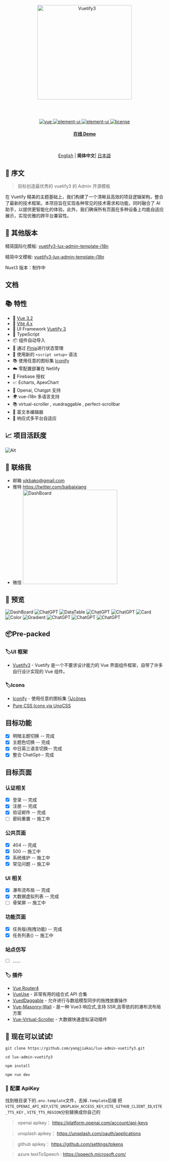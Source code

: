 <br><br>

<p align='center' >
  <img  src='/src/assets/logo_light.svg' alt='Vuetify3' width='300'/>
</p>
<br><br>

<p align="center">
  <a href="https://vuejs.org/">
    <img src="https://img.shields.io/badge/vue-v3.2.47-brightgreen.svg" alt="vue">
  </a>
  <a href="https://vuetifyjs.com/">
    <img src="https://img.shields.io/badge/vuetify-v3.1.13-blue.svg" alt="element-ui">
  </a>
    <a href="https://vitejs.dev/">
    <img src="https://img.shields.io/badge/vite-v4.2.1-blueviolet.svg" alt="element-ui">
  </a>
  
  <a href="https://github.com/yangjiakai/lux-admin-vuetify3/blob/main/LICENSE">
    <img src="https://img.shields.io/github/license/mashape/apistatus.svg" alt="license">
  </a>
</p>

<h4 align='center'>
<a href="https://lux.vuetify3.com/">在线 Demo</a>
</h4>

<br>

<p align='center'>
<a href="https://github.com/yangjiakai/jk-vuetify3-lux-admin/blob/main/README.md">English</a> | <b>简体中文</b>| <a href="https://github.com/yangjiakai/jk-vuetify3-lux-admin/blob/main/README.jp.md">日本語</a>
</p>

## 📖 序文

> 目标创造最优秀的 vuetify3 的 Admin 开源模板

在 Vuetify 精美的主题基础上，我们构建了一个清晰且高效的项目逻辑架构，整合了最新的技术框架。本项目旨在实现各种常见的技术需求和功能，同时融合了 AI 助手，以提供更智能化的体验。此外，我们确保所有页面在多种设备上均能自适应展示，实现优雅的跨平台兼容性。

## 📖 其他版本

精简国际化模板: <a href="https://github.com/yangjiakai/vuetify3-lux-admin-template-i18n/tree/main">vuetify3-lux-admin-template-i18n</a>

精简中文模板: <a href="https://github.com/yangjiakai/vuetify3-lux-admin-template-zh/tree/main">vuetify3-lux-admin-template-i18n</a>

Nuxt3 版本：制作中

## 文档

## 📚 特性

- 📖 [Vue 3.2](https://github.com/vuejs/core)
- 📖 [Vite 4.x](https://github.com/vitejs/vite)
- 📖 UI Framework [Vuetify 3](https://next.vuetifyjs.com/en/)
- 📖 TypeScript
- 📦 组件自动导入
- 🍍 通过 [Pinia](https://pinia.vuejs.org/)进行状态管理
- 📔 使用新的 `<script setup>` 语法
- 📚 使用任意的图标集 [Iconify](https://icon-sets.iconify.design/)
- ☁️ 零配置部署在 Netlify
- 🔑 Firebase 授权
- 📈 Echarts, ApexChart
- 🧭 Openai, Chatgpt 支持
- 🌍 vue-i18n 多语言支持
- 📚 virtual-scroller , vuedraggable , perfect-scrollbar
- 📝 富文本编辑器
- 📇 响应式多平台自适应

## 📈 项目活跃度

![Alt](https://repobeats.axiom.co/api/embed/306361b2af1a8556f64a0a828e1726a94bff36f0.svg "Repobeats analytics image")

## 💬 联络我

- 邮箱 <a href="mailto:yjkbako@gmail.com">yjkbako@gmail.com</a>
- 推特 https://twitter.com/baibaixiang
- 微信 <img  src='/src/assets/wechat-qrcode.png'  alt='DashBoard' width='300' />

## 💌 预览

<img  src='/src/assets/previews/DashBoard.png'  alt='DashBoard' />
<img  src='/src/assets/previews/TaskBoard.png'  alt='ChatGPT' />
<img  src='/src/assets/previews/DataTable.png'  alt='DataTable' />
<img  src='/src/assets/previews/Todo.png'  alt='ChatGPT' />
<img  src='/src/assets/previews/ChatGPT.png'  alt='ChatGPT' />
<img  src='/src/assets/previews/Card.png'  alt='Card' />
<img  src='/src/assets/previews/Color.png'  alt='Color' />
<img  src='/src/assets/previews/Gradient.png'  alt='Gradient' />
<img  src='/src/assets/previews/Login.png'  alt='ChatGPT' />
<img  src='/src/assets/previews/Unsplash.png'  alt='ChatGPT' />
<img  src='/src/assets/previews/Unsplash2.png'  alt='ChatGPT' />

<br>

## 📦Pre-packed

### 🏷️UI 框架

- [Vuetify3](https://next.vuetifyjs.com/en/) - Vuetify 是一个不要求设计能力的 Vue 界面组件框架，自带了许多自行设计实现的 Vue 组件。

### 🏷️Icons

- [Iconify](https://iconify.design) - 使用任意的图标集 [🔍Icônes](https://icones.netlify.app/)
- [Pure CSS Icons via UnoCSS](https://github.com/antfu/unocss/tree/main/packages/preset-icons)

## 目标功能

- [x] 明暗主题切换 -- 完成
- [x] 主题色切换 -- 完成
- [x] 中日英三语言切换-- 完成
- [x] 整合 ChatGpt-- 完成

## 目标页面

### 认证相关

- [x] 登录 -- 完成
- [x] 注册 -- 完成
- [x] 验证邮件 -- 完成
- [ ] 密码重置 -- 施工中

### 公共页面

- [x] 404 -- 完成
- [x] 500 -- 施工中
- [x] 系统维护 -- 施工中
- [x] 常见问题 -- 施工中

### UI 相关

- [x] 瀑布流布局 -- 完成
- [x] 大数据虚拟列表 -- 完成
- [ ] 骨架屏 -- 施工中

### 功能页面

- [x] 任务版(拖拽功能) -- 完成
- [x] 任务列表() -- 施工中

### 站点仿写

- [ ] ......

### 🏷️ 插件

- [Vue Router4](https://router.vuejs.org/)
- [VueUse](https://github.com/antfu/vueuse) - 非常有用的组合式 API 合集
- [VuedDaggable](https://github.com/SortableJS/Vue.Draggable) - 允许进行与数组模型同步的拖拽放置操作
- [Vue-Masonry-Wall](https://github.com/DerYeger/yeger/tree/main/packages/vue-masonry-wall) - 是一种 Vue3 响应式,支持 SSR,且零依的的瀑布流布局方案
- [Vue-Virtual-Scroller](https://github.com/Akryum/vue-virtual-scroller) - 大数据快速虚拟滚动插件

## 👻 现在可以试试!

```
git clone https://github.com/yangjiakai/lux-admin-vuetify3.git

cd lux-admin-vuetify3

npm install

npm run dev
```

### 🔑 配置 ApiKey

找到根目录下的`.env.template`文件，去掉`.template`后缀
把`VITE_OPENAI_API_KEY`,`VITE_UNSPLASH_ACCESS_KEY`,`VITE_GITHUB_CLIENT_ID`,`VITE_TTS_KEY` , `VITE_TTS_REGION`分别替换成你自己的

> openai apikey： https://platform.openai.com/account/api-keys

> unsplash apikey： https://unsplash.com/oauth/applications

> github apikey： https://github.com/settings/tokens

> azure textToSpeech : https://speech.microsoft.com/
